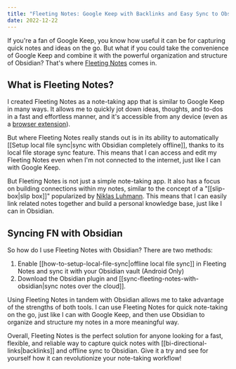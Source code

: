 ```yaml
---
title: "Fleeting Notes: Google Keep with Backlinks and Easy Sync to Obsidian"
date: 2022-12-22
---
```

If you're a fan of Google Keep, you know how useful it can be for capturing quick notes and ideas on the go. But what if you could take the convenience of Google Keep and combine it with the powerful organization and structure of Obsidian? That's where [Fleeting Notes](https://www.fleetingnotes.app/) comes in.

## What is Fleeting Notes?
I created Fleeting Notes as a note-taking app that is similar to Google Keep in many ways. It allows me to quickly jot down ideas, thoughts, and to-dos in a fast and effortless manner, and it's accessible from any device (even as a [browser extension](https://chrome.google.com/webstore/detail/fleeting-notes/gcplhmogdjioeaenmehmapbdonklmdnc)).

But where Fleeting Notes really stands out is in its ability to automatically [[Setup local file sync|sync with Obsidian completely offline]], thanks to its local file storage sync feature. This means that I can access and edit my Fleeting Notes even when I'm not connected to the internet, just like I can with Google Keep.

But Fleeting Notes is not just a simple note-taking app. It also has a focus on building connections within my notes, similar to the concept of a "[[slip-box|slip box]]" popularized by [Niklas Luhmann](https://en.wikipedia.org/wiki/Niklas_Luhmann). This means that I can easily link related notes together and build a personal knowledge base, just like I can in Obsidian.

## Syncing FN with Obsidian
So how do I use Fleeting Notes with Obsidian? There are two methods:

1. Enable [[how-to-setup-local-file-sync|offline local file sync]] in Fleeting Notes and sync it with your Obsidian vault (Android Only)
2. Download the Obsidian plugin and [[sync-fleeting-notes-with-obsidian|sync notes over the cloud]].

Using Fleeting Notes in tandem with Obsidian allows me to take advantage of the strengths of both tools. I can use Fleeting Notes for quick note-taking on the go, just like I can with Google Keep, and then use Obsidian to organize and structure my notes in a more meaningful way.

Overall, Fleeting Notes is the perfect solution for anyone looking for a fast, flexible, and reliable way to capture quick notes with [[bi-directional-links|backlinks]] and offline sync to Obsidian. Give it a try and see for yourself how it can revolutionize your note-taking workflow!